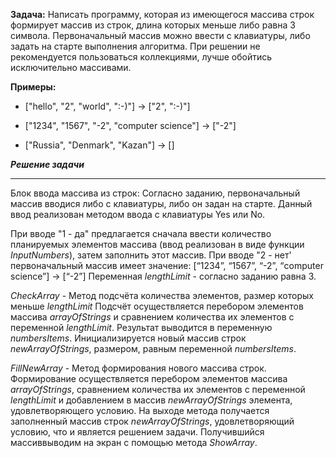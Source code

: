 **Задача:** Написать программу, которая из имеющегося массива строк формирует массив из строк, длина которых меньше либо равна 3 символа. Первоначальный массив можно ввести с клавиатуры, либо задать на старте выполнения алгоритма. При решении не рекомендуется пользоваться коллекциями, лучше обойтись исключительно массивами.

**Примеры:**

* ["hello", "2", "world", ":-)"] -> ["2", ":-)"]

* ["1234", "1567", "-2", "computer science"] -> ["-2"]

* ["Russia", "Denmark", "Kazan"] -> []

***Решение задачи***
***
Блок ввода массива из строк:
Согласно заданию, первоначальный массив вводися либо с клавиатуры, либо он задан на старте. Данный ввод реализован методом ввода с клавиатуры Yes или No.

При вводе "1 - да" предлагается сначала ввести количество планируемых элементов массива (ввод реализован в виде функции *InputNumbers*), затем заполнить этот массив.
При вводе "2 - нет' первоначальный массив имеет значение: [“1234”, “1567”, “-2”, “computer science”] → [“-2”]
Переменная *lengthLimit* - согласно заданию равна 3.

*CheckArray* - Метод подсчёта количества элементов, размер которых меньше *lengthLimit*
Подсчёт осуществляется перебором элементов массива *arrayOfStrings* и сравнением количества их элементов с переменной *lengthLimit*.
Результат выводится в переменную *numbersItems*.
Инициализируется новый массив строк *newArrayOfStrings*, размером, равным переменной *numbersItems*.

*FillNewArray* - Метод формирования нового массива строк.
Формирование осуществляется перебором элементов массива *arrayOfStrings*, сравнением количества их элементов с переменной *lengthLimit* и добавлением в массив *newArrayOfStrings* элемента, удовлетворяющего условию.
На выходе метода получается заполненный массив строк *newArrayOfStrings*, удовлетворяющий условию, что и является решением задачи.
Получившийся массиввыводим на экран с помощью метода *ShowArray*.